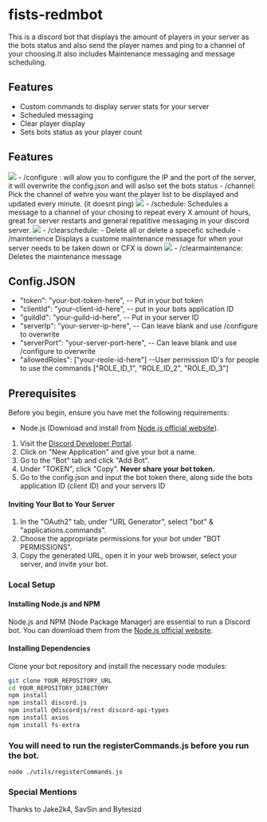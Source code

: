 # fists-redmbot

This is a discord bot that displays the amount of players in your server as the bots status and also send the player names and ping to a channel of your choosing.It also includes Maintenance messaging and message scheduling.

## Features

- Custom commands to display server stats for your server
- Scheduled messaging
- Clear player display
- Sets bots status as your player count

## Features
 <img src="https://i.imgur.com/wyCAkDS.png"> 
- /configure : will alow you to configure the IP and the port of the server, it will overwrite the config.json and will aslso set the bots status
- /channel: Pick the channel of wehre you want the player list to be displayed and updated every minute. (it doesnt ping)
 <img src="https://i.imgur.com/PzWuE7C.png"> 
- /schedule: Schedules a message to a channel of your chosing to repeat every X amount of hours, great for server restarts and general repatitive messaging in your discord server.
 <img src="https://i.imgur.com/UN3AYJP.png"> 
- /clearschedule: - Delete all or delete a specefic schedule
- /maintenence Displays a custome maintenance message for when your server needs to be taken down or CFX is down
 <img src="https://i.imgur.com/n5oAyk2.png"> 
- /clearmaintenance: Deletes the maintenance message

## Config.JSON
-   "token": "your-bot-token-here", -- Put in your bot token
-  "clientId": "your-client-id-here", -- put in your bots application ID
-  "guildId": "your-guild-id-here", -- Put in your server ID
-  "serverIp": "your-server-ip-here", -- Can leave blank and use /configure to overwrite
-  "serverPort": "your-server-port-here", -- Can leave blank and use /configure to overwrite
-  "allowedRoles": ["your-reole-id-here"] --User permission ID's for people to use the commands ["ROLE_ID_1", "ROLE_ID_2", "ROLE_ID_3"]

## Prerequisites

Before you begin, ensure you have met the following requirements:

- Node.js (Download and install from [Node.js official website](https://nodejs.org/)).


1. Visit the [Discord Developer Portal](https://discord.com/developers/applications).
2. Click on "New Application" and give your bot a name.
3. Go to the "Bot" tab and click "Add Bot".
4. Under "TOKEN", click "Copy". **Never share your bot token.**
5. Go to the config.json and input the bot token there, along side the bots application ID (client ID) and your servers ID

#### Inviting Your Bot to Your Server

1. In the "OAuth2" tab, under "URL Generator", select "bot" & "applications.commands".
2. Choose the appropriate permissions for your bot under "BOT PERMISSIONS".
3. Copy the generated URL, open it in your web browser, select your server, and invite your bot.

### Local Setup

#### Installing Node.js and NPM

Node.js and NPM (Node Package Manager) are essential to run a Discord bot. You can download them from the [Node.js official website](https://nodejs.org/).

#### Installing Dependencies

Clone your bot repository and install the necessary node modules:

```bash
git clone YOUR_REPOSITORY_URL
cd YOUR_REPOSITORY_DIRECTORY
npm install
npm install discord.js
npm install @discordjs/rest discord-api-types
npm install axios
npm install fs-extra
```

### You will need to run the registerCommands.js before you run the bot.
```node ./utils/registerCommands.js```

### Special Mentions
Thanks to Jake2k4, SavSin and Bytesizd
